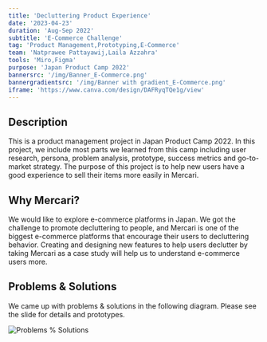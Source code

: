 ```yaml
---
title: 'Decluttering Product Experience'
date: '2023-04-23'
duration: 'Aug-Sep 2022'
subtitle: 'E-Commerce Challenge'
tag: 'Product Management,Prototyping,E-Commerce'
team: 'Natprawee Pattayawij,Laila Azzahra'
tools: 'Miro,Figma'
purpose: 'Japan Product Camp 2022'
bannersrc: '/img/Banner_E-Commerce.png'
bannergradientsrc: '/img/Banner with gradient_E-Commerce.png'
iframe: 'https://www.canva.com/design/DAFRyqTQe1g/view'
---
```


## Description
This is a product management project in Japan Product Camp 2022. In this project, we include most parts we learned from this camp including user research, persona, problem analysis, prototype, success metrics and go-to-market strategy. The purpose of this project is to help new users have a good experience to sell their items more easily in Mercari.

## Why Mercari?
We would like to explore e-commerce platforms in Japan. We got the challenge to promote decluttering to people, and Mercari is one of the biggest e-commerce platforms that encourage their users to decluttering behavior. Creating and designing new features to help users declutter by taking Mercari as a case study will help us to understand e-commerce users more.

## Problems & Solutions
We came up with problems & solutions in the following diagram. Please see the slide for details and prototypes.

![Problems % Solutions](/img/E-Commerce_Summary.png "Problems & Solutions")



